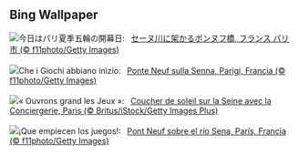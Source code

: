 ## Bing Wallpaper
![](https://www.bing.com/th?id=OHR.PontNeuf_JA-JP6539297380_UHD.jpg&w=1000)今日はパリ夏季五輪の開幕日:&nbsp;&ensp;[セーヌ川に架かるポンヌフ橋, フランス パリ市 (© f11photo/Getty Images)](https://www.bing.com/th?id=OHR.PontNeuf_JA-JP6539297380_UHD.jpg)
<br><br/>
![](https://www.bing.com/th?id=OHR.PontNeuf_IT-IT7027678488_UHD.jpg&w=1000)Che i Giochi abbiano inizio:&nbsp;&ensp;[Ponte Neuf sulla Senna, Parigi, Francia (© f11photo/Getty Images)](https://www.bing.com/th?id=OHR.PontNeuf_IT-IT7027678488_UHD.jpg)
<br><br/>
![](https://www.bing.com/th?id=OHR.ParisOlympicGames_FR-FR9795678627_UHD.jpg&w=1000)« Ouvrons grand les Jeux »:&nbsp;&ensp;[Coucher de soleil sur la Seine avec la Conciergerie, Paris (© Britus/iStock/Getty Images Plus)](https://www.bing.com/th?id=OHR.ParisOlympicGames_FR-FR9795678627_UHD.jpg)
<br><br/>
![](https://www.bing.com/th?id=OHR.PontNeuf_ES-ES2550658471_UHD.jpg&w=1000)¡Que empiecen los juegos!:&nbsp;&ensp;[Pont Neuf sobre el río Sena, París, Francia (© f11photo/Getty Images)](https://www.bing.com/th?id=OHR.PontNeuf_ES-ES2550658471_UHD.jpg)
<br><br/>
